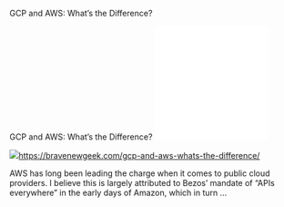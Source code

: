 GCP and AWS: What’s the Difference?

GCP and AWS: What’s the Difference?
![](../_resources/41f27a83bbd3dc9c78a0c4736b4ad6f2.png)

![](../_resources/9178efe32bba76230f73d3c582d618ca.png)https://bravenewgeek.com/gcp-and-aws-whats-the-difference/

AWS has long been leading the charge when it comes to public cloud providers. I believe this is largely attributed to Bezos’ mandate of “APIs everywhere” in the early days of Amazon, which in turn …